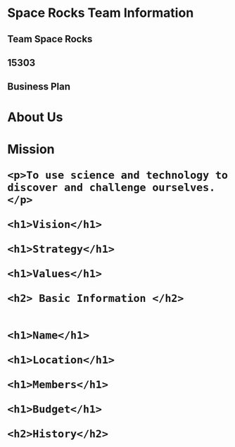 <html>

  <head>
  <h1> Space Rocks Team Information </h1>
     
  </head>

  
<body>
  <h2> Team Space Rocks </h2>
  <h2> 15303 </h2>
  <h2> Business Plan </h2>
    
  <h1> About Us </h1>  
  <!--    <p>15303 Space Rocks is a fourth-year FTC team consisting of a group of high school students who are passionate about robots, science, technology, engineering, and mathematics. </p>  -->
  
  <h1> Mission </h>
    
    <p>To use science and technology to discover and challenge ourselves. </p>
    
    <h1>Vision</h1>

    <h1>Strategy</h1>

    <h1>Values</h1>

    <h2> Basic Information </h2>
    
    
    <h1>Name</h1>

    <h1>Location</h1>

    <h1>Members</h1>

    <h1>Budget</h1>

    <h2>History</h2>

    
</body>
</html>
